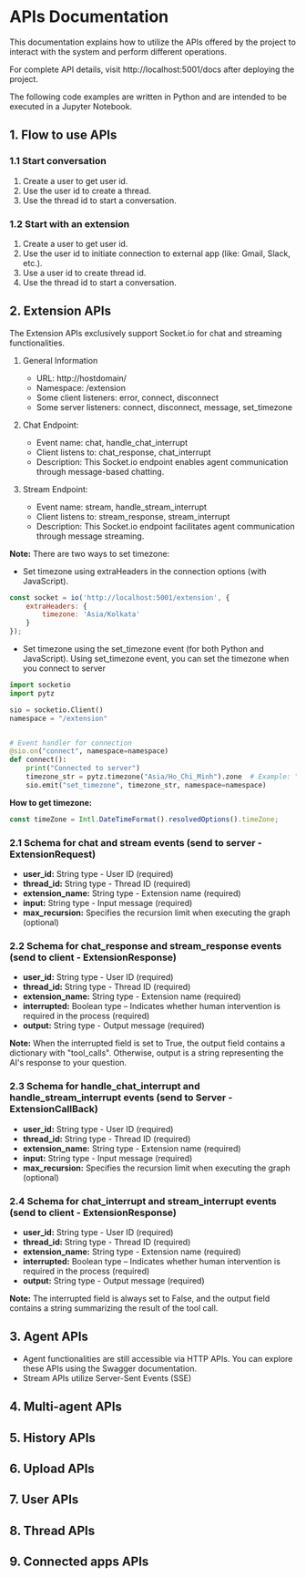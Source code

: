 # APIs Documentation

This documentation explains how to utilize the APIs offered by the project to interact with the system and perform
different operations.

For complete API details, visit http://localhost:5001/docs after deploying the project.

The following code examples are written in Python and are intended to be executed in a Jupyter Notebook.

## 1. Flow to use APIs

### 1.1 Start conversation

1. Create a user to get user id.
2. Use the user id to create a thread.
3. Use the thread id to start a conversation.

### 1.2 Start with an extension

1. Create a user to get user id.
2. Use the user id to initiate connection to external app (like: Gmail, Slack, etc.).
3. Use a user id to create thread id.
4. Use the thread id to start a conversation.

## 2. Extension APIs

The Extension APIs exclusively support Socket.io for chat and streaming functionalities.

1. General Information
    - URL: http://hostdomain/
    - Namespace: /extension
    - Some client listeners: error, connect, disconnect
    - Some server listeners: connect, disconnect, message, set_timezone

2. Chat Endpoint:
    - Event name: chat, handle_chat_interrupt
    - Client listens to: chat_response, chat_interrupt
    - Description: This Socket.io endpoint enables agent communication through message-based chatting.

3. Stream Endpoint:
    - Event name: stream, handle_stream_interrupt
    - Client listens to: stream_response, stream_interrupt
    - Description: This Socket.io endpoint facilitates agent communication through message streaming.

**Note:** There are two ways to set timezone:

- Set timezone using extraHeaders in the connection options (with JavaScript).

```javascript
const socket = io('http://localhost:5001/extension', {
    extraHeaders: {
        timezone: 'Asia/Kolkata'
    }
});
```

- Set timezone using the set_timezone event (for both Python and JavaScript).
  Using set_timezone event, you can set the timezone when you connect to server

```python
import socketio
import pytz

sio = socketio.Client()
namespace = "/extension"


# Event handler for connection
@sio.on("connect", namespace=namespace)
def connect():
    print("Connected to server")
    timezone_str = pytz.timezone("Asia/Ho_Chi_Minh").zone  # Example: "Asia/Ho_Chi_Minh"
    sio.emit("set_timezone", timezone_str, namespace=namespace)
```

**How to get timezone:**

```javascript
const timeZone = Intl.DateTimeFormat().resolvedOptions().timeZone;
```

### 2.1 Schema for chat and stream events (send to server - ExtensionRequest)

- **user_id:** String type - User ID (required)
- **thread_id:** String type - Thread ID (required)
- **extension_name:** String type - Extension name (required)
- **input:** String type - Input message (required)
- **max_recursion:** Specifies the recursion limit when executing the graph (optional)

### 2.2 Schema for chat_response and stream_response events (send to client - ExtensionResponse)

- **user_id:** String type - User ID (required)
- **thread_id:** String type - Thread ID (required)
- **extension_name:** String type - Extension name (required)
- **interrupted:** Boolean type – Indicates whether human intervention is required in the process (required)
- **output:** String type - Output message (required)

**Note:** When the interrupted field is set to True, the output field contains a dictionary with "tool_calls".
Otherwise, output is a string representing the AI's response to your question.

### 2.3 Schema for handle_chat_interrupt and handle_stream_interrupt events (send to Server - ExtensionCallBack)

- **user_id:** String type - User ID (required)
- **thread_id:** String type - Thread ID (required)
- **extension_name:** String type - Extension name (required)
- **input:** String type - Input message (required)
- **max_recursion:** Specifies the recursion limit when executing the graph (optional)

### 2.4 Schema for chat_interrupt and stream_interrupt events (send to client - ExtensionResponse)

- **user_id:** String type - User ID (required)
- **thread_id:** String type - Thread ID (required)
- **extension_name:** String type - Extension name (required)
- **interrupted:** Boolean type – Indicates whether human intervention is required in the process (required)
- **output:** String type - Output message (required)

**Note:** The interrupted field is always set to False, and the output field contains a string summarizing the result of
the tool call.

## 3. Agent APIs

- Agent functionalities are still accessible via HTTP APIs.
  You can explore these APIs using the Swagger documentation.
- Stream APIs utilize Server-Sent Events (SSE)

## 4. Multi-agent APIs

## 5. History APIs

## 6. Upload APIs

## 7. User APIs

## 8. Thread APIs

## 9. Connected apps APIs


